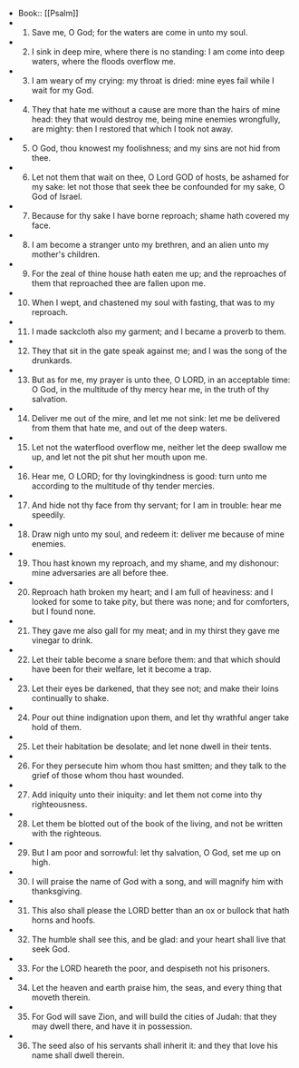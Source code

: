- Book:: [[Psalm]]
- 1. Save me, O God; for the waters are come in unto my soul.
- 2. I sink in deep mire, where there is no standing: I am come into deep waters, where the floods overflow me.
- 3. I am weary of my crying: my throat is dried: mine eyes fail while I wait for my God.
- 4. They that hate me without a cause are more than the hairs of mine head: they that would destroy me, being mine enemies wrongfully, are mighty: then I restored that which I took not away.
- 5. O God, thou knowest my foolishness; and my sins are not hid from thee.
- 6. Let not them that wait on thee, O Lord GOD of hosts, be ashamed for my sake: let not those that seek thee be confounded for my sake, O God of Israel.
- 7. Because for thy sake I have borne reproach; shame hath covered my face.
- 8. I am become a stranger unto my brethren, and an alien unto my mother's children.
- 9. For the zeal of thine house hath eaten me up; and the reproaches of them that reproached thee are fallen upon me.
- 10. When I wept, and chastened my soul with fasting, that was to my reproach.
- 11. I made sackcloth also my garment; and I became a proverb to them.
- 12. They that sit in the gate speak against me; and I was the song of the drunkards.
- 13. But as for me, my prayer is unto thee, O LORD, in an acceptable time: O God, in the multitude of thy mercy hear me, in the truth of thy salvation.
- 14. Deliver me out of the mire, and let me not sink: let me be delivered from them that hate me, and out of the deep waters.
- 15. Let not the waterflood overflow me, neither let the deep swallow me up, and let not the pit shut her mouth upon me.
- 16. Hear me, O LORD; for thy lovingkindness is good: turn unto me according to the multitude of thy tender mercies.
- 17. And hide not thy face from thy servant; for I am in trouble: hear me speedily.
- 18. Draw nigh unto my soul, and redeem it: deliver me because of mine enemies.
- 19. Thou hast known my reproach, and my shame, and my dishonour: mine adversaries are all before thee.
- 20. Reproach hath broken my heart; and I am full of heaviness: and I looked for some to take pity, but there was none; and for comforters, but I found none.
- 21. They gave me also gall for my meat; and in my thirst they gave me vinegar to drink.
- 22. Let their table become a snare before them: and that which should have been for their welfare, let it become a trap.
- 23. Let their eyes be darkened, that they see not; and make their loins continually to shake.
- 24. Pour out thine indignation upon them, and let thy wrathful anger take hold of them.
- 25. Let their habitation be desolate; and let none dwell in their tents.
- 26. For they persecute him whom thou hast smitten; and they talk to the grief of those whom thou hast wounded.
- 27. Add iniquity unto their iniquity: and let them not come into thy righteousness.
- 28. Let them be blotted out of the book of the living, and not be written with the righteous.
- 29. But I am poor and sorrowful: let thy salvation, O God, set me up on high.
- 30. I will praise the name of God with a song, and will magnify him with thanksgiving.
- 31. This also shall please the LORD better than an ox or bullock that hath horns and hoofs.
- 32. The humble shall see this, and be glad: and your heart shall live that seek God.
- 33. For the LORD heareth the poor, and despiseth not his prisoners.
- 34. Let the heaven and earth praise him, the seas, and every thing that moveth therein.
- 35. For God will save Zion, and will build the cities of Judah: that they may dwell there, and have it in possession.
- 36. The seed also of his servants shall inherit it: and they that love his name shall dwell therein.
